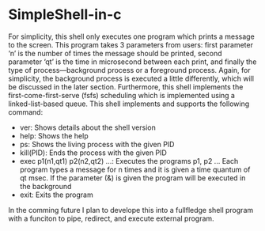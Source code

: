 # SimpleShell-in-c

For simplicity, this shell only executes one program which prints a message to the screen. This program takes 3 parameters from users: first parameter ‘n’ is the number of times the message should be printed, second parameter ‘qt’ is the time in microsecond between each print, and finally the type of process—background process or a foreground process. Again, for simplicity, the background process is executed a little differently, which will be discussed in the later section. Furthermore, this shell implements the first-come-first-serve (fsfs) scheduling which is implemented using a linked-list-based queue.
This shell implements and supports the following command:
- ver: Shows details about the shell version
- help: Shows the help
- ps: Shows the living process with the given PID
- kill(PID): Ends the process with the given PID
- exec p1(n1,qt1) p2(n2,qt2) ...: Executes the programs p1, p2 ... Each program types a message for n times and it is given a time quantum of qt msec. If the parameter (&) is      given the program will be executed in the background
- exit: Exits the program


In the comming future I plan to develope this into a fullfledge shell program with a funciton to pipe, redirect, and execute external program.
